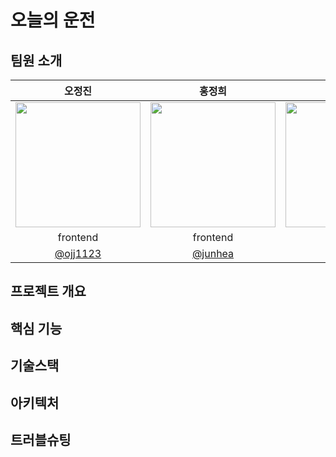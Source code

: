 # 오늘의 운전

## 팀원 소개

|오정진|홍정희|이지수|서지원|김준희|
|:--:|:--:|:--:|:--:|:--:|
|<a href='https://github.com/ojj1123'><img src='https://github.com/softeerbootcamp-3rd/Team1-driving-today/assets/33178048/808999dc-2d03-48a4-9838-fcfc4d35f165' width='200' /></a>|<a href='https://github.com/junhea'><img src='https://github.com/softeerbootcamp-3rd/Team1-driving-today/assets/33178048/ab2c44e2-3101-4f9f-9bcf-c92749071a76' width='200' /></a>|<a href='https://github.com/jsLeen'><img src='https://github.com/softeerbootcamp-3rd/Team1-driving-today/assets/33178048/ece590be-da09-4e97-b460-2fbf63d873d6' width='200' /></a>|<a href='https://github.com/seojeewon'><img src='https://github.com/softeerbootcamp-3rd/Team1-driving-today/assets/33178048/c7d30887-ca74-4ef8-85c9-02e4424e27be' width='200' /></a>|<a href='https://github.com/zensen6'><img src='https://github.com/softeerbootcamp-3rd/Team1-driving-today/assets/33178048/680ca29a-f2bf-4568-beb6-36315879bcb6' width='200' /></a>|
|frontend|frontend|backend|backend|backend|
|<a href='https://github.com/ojj1123'>@ojj1123</a>|<a href='https://github.com/junhea'>@junhea</a>|<a href='https://github.com/jsLeen'>@jsLeen</a>|<a href='https://github.com/seojeewon'>@seojeewon</a>|<a href='https://github.com/zensen6'>@zensen6</a>|


## 프로젝트 개요

## 핵심 기능

## 기술스택

## 아키텍처

## 트러블슈팅
